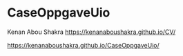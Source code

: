 # CaseOppgaveUio
Kenan Abou Shakra
https://kenanaboushakra.github.io/CV/

https://kenanaboushakra.github.io/CaseOppgaveUio/
